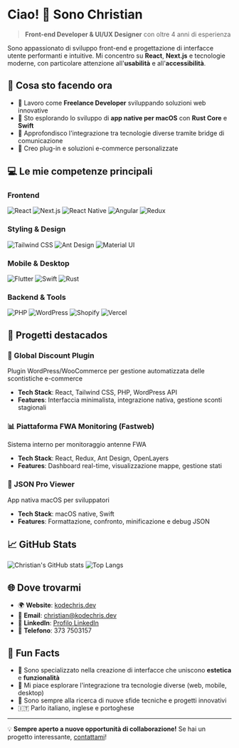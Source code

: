 # Ciao! 👋 Sono Christian

> **Front-end Developer & UI/UX Designer** con oltre 4 anni di esperienza

Sono appassionato di sviluppo front-end e progettazione di interfacce utente performanti e intuitive. Mi concentro su **React**, **Next.js** e tecnologie moderne, con particolare attenzione all'**usabilità** e all'**accessibilità**.

## 🚀 Cosa sto facendo ora

- 🔭 Lavoro come **Freelance Developer** sviluppando soluzioni web innovative
- 🍎 Sto esplorando lo sviluppo di **app native per macOS** con **Rust Core** e **Swift** 
- 🌱 Approfondisco l'integrazione tra tecnologie diverse tramite bridge di comunicazione
- 💼 Creo plug-in e soluzioni e-commerce personalizzate

## 💻 Le mie competenze principali

### Frontend
![React](https://img.shields.io/badge/-React-61DAFB?style=flat-square&logo=react&logoColor=black)
![Next.js](https://img.shields.io/badge/-Next.js-000000?style=flat-square&logo=next.js&logoColor=white)
![React Native](https://img.shields.io/badge/-React%20Native-61DAFB?style=flat-square&logo=react&logoColor=black)
![Angular](https://img.shields.io/badge/-Angular-DD0031?style=flat-square&logo=angular&logoColor=white)
![Redux](https://img.shields.io/badge/-Redux-764ABC?style=flat-square&logo=redux&logoColor=white)

### Styling & Design
![Tailwind CSS](https://img.shields.io/badge/-Tailwind%20CSS-38B2AC?style=flat-square&logo=tailwind-css&logoColor=white)
![Ant Design](https://img.shields.io/badge/-Ant%20Design-0170FE?style=flat-square&logo=ant-design&logoColor=white)
![Material UI](https://img.shields.io/badge/-Material%20UI-0081CB?style=flat-square&logo=material-ui&logoColor=white)

### Mobile & Desktop
![Flutter](https://img.shields.io/badge/-Flutter-02569B?style=flat-square&logo=flutter&logoColor=white)
![Swift](https://img.shields.io/badge/-Swift-FA7343?style=flat-square&logo=swift&logoColor=white)
![Rust](https://img.shields.io/badge/-Rust-000000?style=flat-square&logo=rust&logoColor=white)

### Backend & Tools
![PHP](https://img.shields.io/badge/-PHP-777BB4?style=flat-square&logo=php&logoColor=white)
![WordPress](https://img.shields.io/badge/-WordPress-21759B?style=flat-square&logo=wordpress&logoColor=white)
![Shopify](https://img.shields.io/badge/-Shopify-7AB55C?style=flat-square&logo=shopify&logoColor=white)
![Vercel](https://img.shields.io/badge/-Vercel-000000?style=flat-square&logo=vercel&logoColor=white)

## 🎯 Progetti destacados

### 🔌 Global Discount Plugin
Plugin WordPress/WooCommerce per gestione automatizzata delle scontistiche e-commerce
- **Tech Stack**: React, Tailwind CSS, PHP, WordPress API
- **Features**: Interfaccia minimalista, integrazione nativa, gestione sconti stagionali

### 📊 Piattaforma FWA Monitoring (Fastweb)
Sistema interno per monitoraggio antenne FWA
- **Tech Stack**: React, Redux, Ant Design, OpenLayers
- **Features**: Dashboard real-time, visualizzazione mappe, gestione stati

### 🍎 JSON Pro Viewer
App nativa macOS per sviluppatori
- **Tech Stack**: macOS native, Swift
- **Features**: Formattazione, confronto, minificazione e debug JSON

## 📈 GitHub Stats

![Christian's GitHub stats](https://github-readme-stats.vercel.app/api?username=ChrisKp1710&show_icons=true&theme=radical)
![Top Langs](https://github-readme-stats.vercel.app/api/top-langs/?username=ChrisKp1710&layout=compact&theme=radical)

## 🌐 Dove trovarmi

- 🌍 **Website**: [kodechris.dev](https://kodechris.dev)
- 📧 **Email**: christian@kodechris.dev
- 💼 **LinkedIn**: [Profilo LinkedIn](https://linkedin.com/in/TUO_PROFILO)
- 📱 **Telefono**: 373 7503157

## 🎨 Fun Facts

- 🎯 Sono specializzato nella creazione di interfacce che uniscono **estetica** e **funzionalità**
- 🔧 Mi piace esplorare l'integrazione tra tecnologie diverse (web, mobile, desktop)
- 🌟 Sono sempre alla ricerca di nuove sfide tecniche e progetti innovativi
- 🇮🇹 Parlo italiano, inglese e portoghese

---

💡 **Sempre aperto a nuove opportunità di collaborazione!** 
Se hai un progetto interessante, [contattami](mailto:christian@kodechris.dev)!
